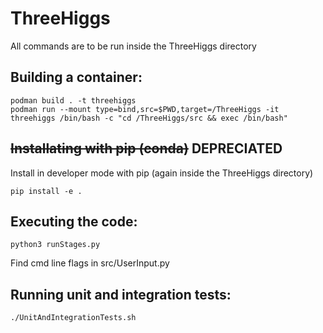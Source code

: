 # ThreeHiggs
All commands are to be run inside the ThreeHiggs directory
## Building a container:
```
podman build . -t threehiggs 
podman run --mount type=bind,src=$PWD,target=/ThreeHiggs -it threehiggs /bin/bash -c "cd /ThreeHiggs/src && exec /bin/bash"
```

## ~~Installating with pip (conda)~~ DEPRECIATED 
Install in developer mode with pip (again inside the ThreeHiggs directory)
```
pip install -e .
```

## Executing the code: 
```
python3 runStages.py 
```
Find cmd line flags in src/UserInput.py

## Running unit and integration tests:
```
./UnitAndIntegrationTests.sh
```

